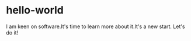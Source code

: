 # hello-world
I am keen on software.It's time to learn more about it.It's a new start.
Let's do it!
